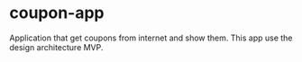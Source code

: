 # coupon-app
Application that get coupons from internet and show them. This app use the design architecture MVP.  
